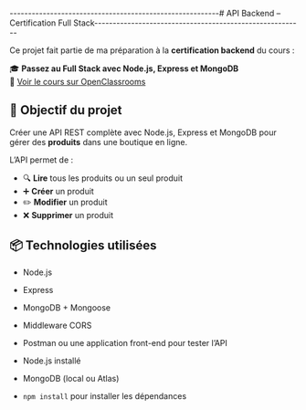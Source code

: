 ---------------------------------------------------------# API Backend – Certification Full Stack---------------------------------------------------------

Ce projet fait partie de ma préparation à la **certification backend** du cours :

🎓 **Passez au Full Stack avec Node.js, Express et MongoDB**  
🔗 [Voir le cours sur OpenClassrooms](https://openclassrooms.com/fr/courses/6390246-passez-au-full-stack-avec-node-js-express-et-mongodb)

## 🚀 Objectif du projet

Créer une API REST complète avec Node.js, Express et MongoDB pour gérer des **produits** dans une boutique en ligne.

L’API permet de :

- 🔍 **Lire** tous les produits ou un seul produit
- ➕ **Créer** un produit
- ✏️ **Modifier** un produit
- ❌ **Supprimer** un produit

## 📦 Technologies utilisées

- Node.js
- Express
- MongoDB + Mongoose
- Middleware CORS
- Postman ou une application front-end pour tester l’API


- Node.js installé
- MongoDB (local ou Atlas)
- `npm install` pour installer les dépendances

